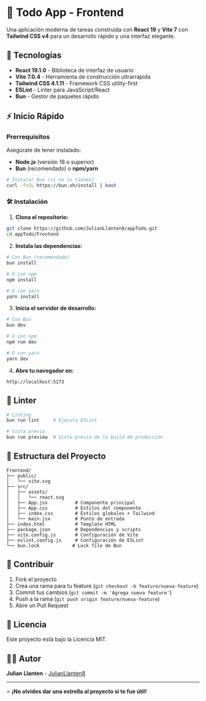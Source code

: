 # 📝 Todo App - Frontend

Una aplicación moderna de tareas construida con **React 19** y **Vite 7** con **Tailwind CSS v4** para un desarrollo rápido y una interfaz elegante.

## 🚀 Tecnologías

- **React 19.1.0** - Biblioteca de interfaz de usuario
- **Vite 7.0.4** - Herramienta de construcción ultrarrápida
- **Tailwind CSS 4.1.11** - Framework CSS utility-first
- **ESLint** - Linter para JavaScript/React
- **Bun** - Gestor de paquetes rápido

## ⚡ Inicio Rápido

### Prerrequisitos

Asegúrate de tener instalado:
- **Node.js** (versión 18 o superior)
- **Bun** (recomendado) o **npm/yarn**

```bash
# Instalar Bun (si no lo tienes)
curl -fsSL https://bun.sh/install | bash
```

### 🛠️ Instalación

1. **Clona el repositorio:**
```bash
git clone https://github.com/JulianLlanten8/appTodo.git
cd appTodo/Frontend
```

2. **Instala las dependencias:**
```bash
# Con Bun (recomendado)
bun install

# O con npm
npm install

# O con yarn
yarn install
```

3. **Inicia el servidor de desarrollo:**
```bash
# Con Bun
bun dev

# O con npm
npm run dev

# O con yarn
yarn dev
```

4. **Abre tu navegador en:**
```
http://localhost:5173
```

## 📜 Linter

```bash
# Linting
bun run lint     # Ejecuta ESLint

# Vista previa
bun run preview  # Vista previa de la build de producción
```

## 📁 Estructura del Proyecto

```
Frontend/
├── public/
│   └── vite.svg
├── src/
│   ├── assets/
│   │   └── react.svg
│   ├── App.jsx          # Componente principal
│   ├── App.css          # Estilos del componente
│   ├── index.css        # Estilos globales + Tailwind
│   └── main.jsx         # Punto de entrada
├── index.html           # Template HTML
├── package.json         # Dependencias y scripts
├── vite.config.js       # Configuración de Vite
├── eslint.config.js     # Configuración de ESLint
└── bun.lock            # Lock file de Bun
```


## 🤝 Contribuir

1. Fork el proyecto
2. Crea una rama para tu feature (`git checkout -b feature/nueva-feature`)
3. Commit tus cambios (`git commit -m 'Agrega nueva feature'`)
4. Push a la rama (`git push origin feature/nueva-feature`)
5. Abre un Pull Request

## 📄 Licencia

Este proyecto está bajo la Licencia MIT.

## 👨‍💻 Autor

**Julian Llanten** - [JulianLlanten8](https://github.com/JulianLlanten8)

---

⭐ **¡No olvides dar una estrella al proyecto si te fue útil!**